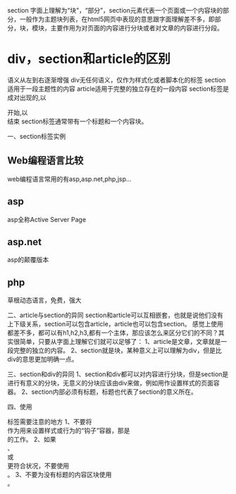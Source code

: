 section 字面上理解为“块”，“部分”，section元素代表一个页面或一个内容块的部分，一般作为主题块列表，在html5网页中表现的意思跟字面理解差不多，即部分，块，模块，主要作用为对页面的内容进行分块或者对文章的内容进行分段。
# div，section和article的区别
语义从左到右逐渐增强
div无任何语义，仅作为样式化或者脚本化的标签
section适用于一段主题性的内容
article适用于完整的独立存在的一段内容
section标签是成对出现的,以<section>开始,以</section>结束
section标签通常带有一个标题和一个内容块。

一、section标签实例

<!doctype html>
<article>
    <h1>Web编程语言比较</h1>
    <p>web编程语言常用的有asp,asp.net,php,jsp...</p>
    <section>
        <h2>asp</h2>
        <p>asp全称Active Server Page</p>
    </section>
    <section>
        <h2>asp.net</h2>
        <p>asp的颠覆版本</p>
    </section>
    <section>
        <h2>php</h2>
        <p>草根动态语言，免费，强大</p>
    </section>
</article>
二、article与section的异同
section和article可以互相嵌套，也就是说他们没有上下级关系，section可以包含article，article也可以包含section。
感觉上使用都差不多，都可以有h1,h2,h3,都有一个主体，那应该怎么来区分它们的不同？其实很简单，只要从字面上理解它们就可以足够了：
1、article是文章，文章就是一段完整的独立的内容。
2、section就是块，某种意义上可以理解为div，但是比div的意思更加明确一点。

三、section和div的异同
1、section和div都可以对内容进行分块，但是section是进行有意义的分块，无意义的分块应该由div来做，例如用作设置样式的页面容器。
2、section内部必须有标题，标题也代表了section的意义所在。

四、使用<section>标签需要注意的地方
1、不要将<section>作为用来设置样式或行为的“钩子”容器，那是<div>的工作。
2、如果<article>、<aside>或<nav>更符合状况，不要使用<section>。
3、不要为没有标题的内容区块使用<section>。